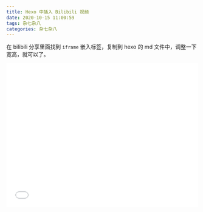```yaml
---
title: Hexo 中插入 Bilibili 视频
date: 2020-10-15 11:00:59
tags: 杂七杂八
categories: 杂七杂八
---
```


在 bilibili 分享里面找到 `iframe` 嵌入标签，复制到 hexo 的 md 文件中，调整一下宽高，就可以了。

<div style="position: relative; width: 100%; height: 0; padding-bottom: 75%;">
    <iframe src="//player.bilibili.com/player.html?aid=329845639&bvid=BV1hA41177cE&cid=241148942&page=1"  scrolling="no" border="0" frameborder="no" framespacing="0" allowfullscreen="true" style="position: absolute; width: 100%; height: 100%; left: 0; top: 0;"></iframe>
</div>

